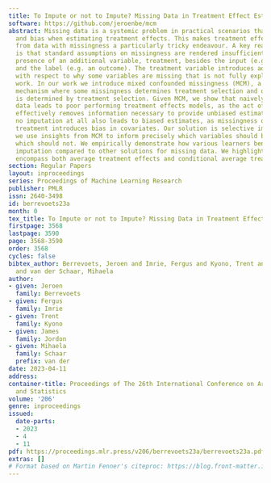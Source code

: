 ```yaml
---
title: To Impute or not to Impute? Missing Data in Treatment Effect Estimation
software: https://github.com/jeroenbe/mcm
abstract: Missing data is a systemic problem in practical scenarios that causes noise
  and bias when estimating treatment effects. This makes treatment effect estimation
  from data with missingness a particularly tricky endeavour. A key reason for this
  is that standard assumptions on missingness are rendered insufficient due to the
  presence of an additional variable, treatment, besides the input (e.g. an individual)
  and the label (e.g. an outcome). The treatment variable introduces additional complexity
  with respect to why some variables are missing that is not fully explored by previous
  work. In our work we introduce mixed confounded missingness (MCM), a new missingness
  mechanism where some missingness determines treatment selection and other missingness
  is determined by treatment selection. Given MCM, we show that naively imputing all
  data leads to poor performing treatment effects models, as the act of imputation
  effectively removes information necessary to provide unbiased estimates. However,
  no imputation at all also leads to biased estimates, as missingness determined by
  treatment introduces bias in covariates. Our solution is selective imputation, where
  we use insights from MCM to inform precisely which variables should be imputed and
  which should not. We empirically demonstrate how various learners benefit from selective
  imputation compared to other solutions for missing data. We highlight that our experiments
  encompass both average treatment effects and conditional average treatment effects.
section: Regular Papers
layout: inproceedings
series: Proceedings of Machine Learning Research
publisher: PMLR
issn: 2640-3498
id: berrevoets23a
month: 0
tex_title: To Impute or not to Impute? Missing Data in Treatment Effect Estimation
firstpage: 3568
lastpage: 3590
page: 3568-3590
order: 3568
cycles: false
bibtex_author: Berrevoets, Jeroen and Imrie, Fergus and Kyono, Trent and Jordon, James
  and van der Schaar, Mihaela
author:
- given: Jeroen
  family: Berrevoets
- given: Fergus
  family: Imrie
- given: Trent
  family: Kyono
- given: James
  family: Jordon
- given: Mihaela
  family: Schaar
  prefix: van der
date: 2023-04-11
address:
container-title: Proceedings of The 26th International Conference on Artificial Intelligence
  and Statistics
volume: '206'
genre: inproceedings
issued:
  date-parts:
  - 2023
  - 4
  - 11
pdf: https://proceedings.mlr.press/v206/berrevoets23a/berrevoets23a.pdf
extras: []
# Format based on Martin Fenner's citeproc: https://blog.front-matter.io/posts/citeproc-yaml-for-bibliographies/
---
```

